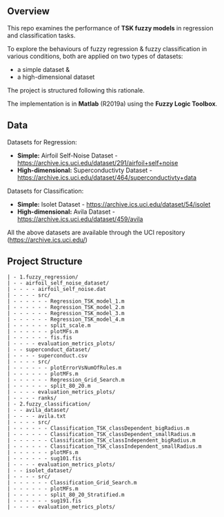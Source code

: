 ## Overview

This repo examines the performance of **TSK fuzzy models** in regression and classification tasks.

To explore the behaviours of fuzzy regression & fuzzy classification in various conditions, both are applied on two types of datasets:
- a simple dataset &
- a high-dimensional dataset

The project is structured following this rationale.

The implementation is in **Matlab** (R2019a) using the **Fuzzy Logic Toolbox**.

## Data

Datasets for Regression:
- **Simple:** Airfoil Self-Noise Dataset - https://archive.ics.uci.edu/dataset/291/airfoil+self+noise
- **High-dimensional:** Superconductivty Dataset - https://archive.ics.uci.edu/dataset/464/superconductivty+data

Datasets for Classification:
- **Simple:** Isolet Dataset - https://archive.ics.uci.edu/dataset/54/isolet 
- **High-dimensional:** Avila Dataset - https://archive.ics.uci.edu/dataset/459/avila

All the above datasets are available through the UCI repository (https://archive.ics.uci.edu/)

## Project Structure
```
| - 1.fuzzy_regression/
| - - airfoil_self_noise_dataset/
| - - - - airfoil_self_noise.dat
| - - - - src/
| - - - - - - Regression_TSK_model_1.m
| - - - - - - Regression_TSK_model_2.m
| - - - - - - Regression_TSK_model_3.m
| - - - - - - Regression_TSK_model_4.m
| - - - - - - split_scale.m
| - - - - - - plotMFs.m
| - - - - - - fis.fis
| - - - - evaluation_metrics_plots/
| - - superconduct_dataset/
| - - - - superconduct.csv
| - - - - src/
| - - - - - - plotErrorVsNumOfRules.m
| - - - - - - plotMFs.m
| - - - - - - Regression_Grid_Search.m
| - - - - - - split_80_20.m
| - - - - evaluation_metrics_plots/
| - - - - ranks/
| - 2.fuzzy_classification/
| - - avila_dataset/
| - - - - avila.txt
| - - - - src/
| - - - - - - Classification_TSK_classDependent_bigRadius.m
| - - - - - - Classification_TSK_classDependent_smallRadius.m
| - - - - - - Classification_TSK_classIndependent_bigRadius.m
| - - - - - - Classification_TSK_classIndependent_smallRadius.m
| - - - - - - plotMFs.m
| - - - - - - sug101.fis 
| - - - - evaluation_metrics_plots/
| - - isolet_dataset/
| - - - - src/
| - - - - - - Classification_Grid_Search.m
| - - - - - - plotMFs.m
| - - - - - - split_80_20_Stratified.m
| - - - - - - sug191.fis
| - - - - evaluation_metrics_plots/
```

